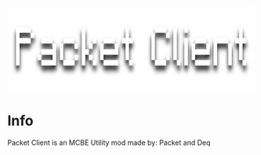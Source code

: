 <p align="center">
	<img width="755" height="175" src="assets/images/packetclient.png">
</p>

# Info
Packet Client is an MCBE Utility mod made by: Packet and Deq
